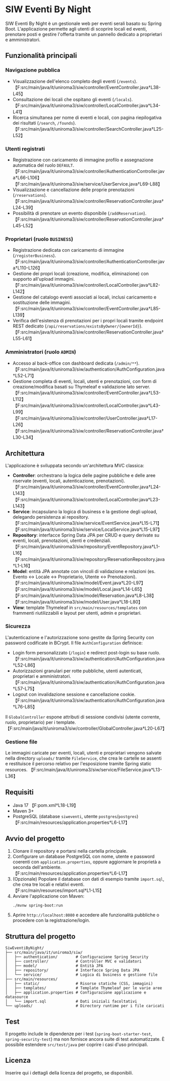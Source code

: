 # SIW Eventi By Night

SIW Eventi By Night è un gestionale web per eventi serali basato su Spring Boot. L'applicazione permette agli utenti di scoprire locali ed eventi, prenotare posti e gestire l'offerta tramite un pannello dedicato a proprietari e amministratori.

## Funzionalità principali

### Navigazione pubblica
- Visualizzazione dell'elenco completo degli eventi (`/events`). 【F:src/main/java/it/uniroma3/siw/controller/EventController.java†L38-L45】
- Consultazione dei locali che ospitano gli eventi (`/locals`). 【F:src/main/java/it/uniroma3/siw/controller/LocalController.java†L34-L41】
- Ricerca simultanea per nome di eventi e locali, con pagina riepilogativa dei risultati (`/search`, `/founds`). 【F:src/main/java/it/uniroma3/siw/controller/SearchController.java†L25-L52】

### Utenti registrati
- Registrazione con caricamento di immagine profilo e assegnazione automatica del ruolo `DEFAULT`. 【F:src/main/java/it/uniroma3/siw/controller/AuthenticationController.java†L66-L106】【F:src/main/java/it/uniroma3/siw/service/UserService.java†L69-L88】
- Visualizzazione e cancellazione delle proprie prenotazioni (`/reservations`). 【F:src/main/java/it/uniroma3/siw/controller/ReservationController.java†L24-L39】
- Possibilità di prenotare un evento disponibile (`/addReservation`). 【F:src/main/java/it/uniroma3/siw/controller/ReservationController.java†L45-L52】

### Proprietari (ruolo `BUSINESS`)
- Registrazione dedicata con caricamento di immagine (`/registerBusiness`). 【F:src/main/java/it/uniroma3/siw/controller/AuthenticationController.java†L110-L126】
- Gestione dei propri locali (creazione, modifica, eliminazione) con supporto all'upload immagini. 【F:src/main/java/it/uniroma3/siw/controller/LocalController.java†L82-L142】
- Gestione del catalogo eventi associati ai locali, inclusi caricamento e sostituzione delle immagini. 【F:src/main/java/it/uniroma3/siw/controller/EventController.java†L85-L139】
- Verifica dell'esistenza di prenotazioni per i propri locali tramite endpoint REST dedicato (`/api/reservations/existsByOwner/{ownerId}`). 【F:src/main/java/it/uniroma3/siw/controller/ReservationController.java†L55-L61】

### Amministratori (ruolo `ADMIN`)
- Accesso al back-office con dashboard dedicata (`/admin/**`). 【F:src/main/java/it/uniroma3/siw/authentication/AuthConfiguration.java†L52-L71】
- Gestione completa di eventi, locali, utenti e prenotazioni, con form di creazione/modifica basati su Thymeleaf e validazione lato server. 【F:src/main/java/it/uniroma3/siw/controller/EventController.java†L53-L112】【F:src/main/java/it/uniroma3/siw/controller/LocalController.java†L43-L99】【F:src/main/java/it/uniroma3/siw/controller/UserController.java†L17-L26】【F:src/main/java/it/uniroma3/siw/controller/ReservationController.java†L30-L34】

## Architettura

L'applicazione è sviluppata secondo un'architettura MVC classica:

- **Controller**: orchestrano la logica delle pagine pubbliche e delle aree riservate (eventi, locali, autenticazione, prenotazioni). 【F:src/main/java/it/uniroma3/siw/controller/EventController.java†L24-L143】【F:src/main/java/it/uniroma3/siw/controller/LocalController.java†L23-L143】
- **Service**: incapsulano la logica di business e la gestione degli upload, delegando persistenza ai repository. 【F:src/main/java/it/uniroma3/siw/service/EventService.java†L15-L71】【F:src/main/java/it/uniroma3/siw/service/LocalService.java†L15-L97】
- **Repository**: interfacce Spring Data JPA per CRUD e query derivate su eventi, locali, prenotazioni, utenti e credenziali. 【F:src/main/java/it/uniroma3/siw/repository/EventRepository.java†L1-L16】【F:src/main/java/it/uniroma3/siw/repository/ReservationRepository.java†L1-L16】
- **Model**: entità JPA annotate con vincoli di validazione e relazioni (es. Evento ↔ Locale ↔ Proprietario, Utente ↔ Prenotazioni). 【F:src/main/java/it/uniroma3/siw/model/Event.java†L20-L97】【F:src/main/java/it/uniroma3/siw/model/Local.java†L14-L65】【F:src/main/java/it/uniroma3/siw/model/Reservation.java†L8-L38】【F:src/main/java/it/uniroma3/siw/model/User.java†L18-L80】
- **View**: template Thymeleaf in `src/main/resources/templates` con frammenti riutilizzabili e layout per utenti, admin e proprietari.

### Sicurezza

L'autenticazione e l'autorizzazione sono gestite da Spring Security con password codificate in BCrypt. Il file `AuthConfiguration` definisce:
- Login form personalizzato (`/login`) e redirect post-login su base ruolo. 【F:src/main/java/it/uniroma3/siw/authentication/AuthConfiguration.java†L52-L86】
- Autorizzazioni granulari per rotte pubbliche, utenti autenticati, proprietari e amministratori. 【F:src/main/java/it/uniroma3/siw/authentication/AuthConfiguration.java†L57-L75】
- Logout con invalidazione sessione e cancellazione cookie. 【F:src/main/java/it/uniroma3/siw/authentication/AuthConfiguration.java†L76-L85】

Il `GlobalController` espone attributi di sessione condivisi (utente corrente, ruolo, proprietario) per i template. 【F:src/main/java/it/uniroma3/siw/controller/GlobalController.java†L20-L67】

### Gestione file

Le immagini caricate per eventi, locali, utenti e proprietari vengono salvate nella directory `uploads/` tramite `FileService`, che crea le cartelle se assenti e restituisce il percorso relativo per l'esposizione tramite Spring static resources. 【F:src/main/java/it/uniroma3/siw/service/FileService.java†L13-L36】

## Requisiti

- Java 17 【F:pom.xml†L18-L19】
- Maven 3+
- PostgreSQL (database `siweventi`, utente `postgres`/`postgres`) 【F:src/main/resources/application.properties†L6-L17】

## Avvio del progetto

1. Clonare il repository e portarsi nella cartella principale.
2. Configurare un database PostgreSQL con nome, utente e password coerenti con `application.properties`, oppure aggiornare le proprietà a seconda dell'ambiente. 【F:src/main/resources/application.properties†L6-L17】
3. (Opzionale) Popolare il database con dati di esempio tramite `import.sql`, che crea tre locali e relativi eventi. 【F:src/main/resources/import.sql†L1-L15】
4. Avviare l'applicazione con Maven:
   ```bash
   ./mvnw spring-boot:run
   ```
5. Aprire `http://localhost:8080` e accedere alle funzionalità pubbliche o procedere con la registrazione/login.

## Struttura del progetto

```
SiwEventiByNight/
├── src/main/java/it/uniroma3/siw/
│   ├── authentication/        # Configurazione Spring Security
│   ├── controller/            # Controller MVC e validatori
│   ├── model/                 # Entità JPA
│   ├── repository/            # Interfacce Spring Data JPA
│   └── service/               # Logica di business e gestione file
├── src/main/resources/
│   ├── static/                # Risorse statiche (CSS, immagini)
│   ├── templates/             # Template Thymeleaf per le varie aree
│   ├── application.properties # Configurazione applicazione e datasource
│   └── import.sql             # Dati iniziali facoltativi
└── uploads/                   # Directory runtime per i file caricati
```

## Test

Il progetto include le dipendenze per i test (`spring-boot-starter-test`, `spring-security-test`) ma non fornisce ancora suite di test automatizzate. È possibile estendere `src/test/java` per coprire i casi d'uso principali.

## Licenza

Inserire qui i dettagli della licenza del progetto, se disponibili.

